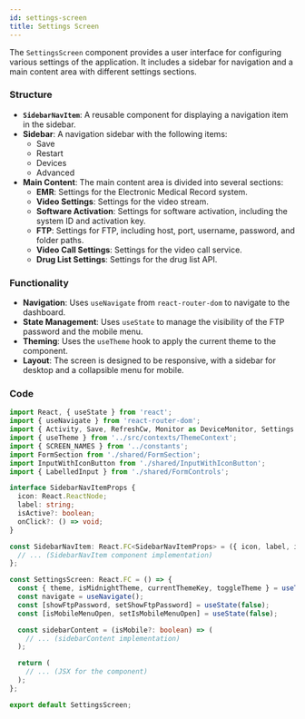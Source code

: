 ```yaml
---
id: settings-screen
title: Settings Screen
---
```


The `SettingsScreen` component provides a user interface for configuring various settings of the application. It includes a sidebar for navigation and a main content area with different settings sections.

### Structure

- **`SidebarNavItem`**: A reusable component for displaying a navigation item in the sidebar.
- **Sidebar**: A navigation sidebar with the following items:
  - Save
  - Restart
  - Devices
  - Advanced
- **Main Content**: The main content area is divided into several sections:
  - **EMR**: Settings for the Electronic Medical Record system.
  - **Video Settings**: Settings for the video stream.
  - **Software Activation**: Settings for software activation, including the system ID and activation key.
  - **FTP**: Settings for FTP, including host, port, username, password, and folder paths.
  - **Video Call Settings**: Settings for the video call service.
  - **Drug List Settings**: Settings for the drug list API.

### Functionality

- **Navigation**: Uses `useNavigate` from `react-router-dom` to navigate to the dashboard.
- **State Management**: Uses `useState` to manage the visibility of the FTP password and the mobile menu.
- **Theming**: Uses the `useTheme` hook to apply the current theme to the component.
- **Layout**: The screen is designed to be responsive, with a sidebar for desktop and a collapsible menu for mobile.

### Code

```typescript
import React, { useState } from 'react';
import { useNavigate } from 'react-router-dom';
import { Activity, Save, RefreshCw, Monitor as DeviceMonitor, Settings as SettingsIcon, Eye, EyeOff, FolderOpen, Copy, CheckCircle, Menu as MenuIcon, X } from 'lucide-react';
import { useTheme } from '../src/contexts/ThemeContext';
import { SCREEN_NAMES } from '../constants';
import FormSection from './shared/FormSection';
import InputWithIconButton from './shared/InputWithIconButton';
import { LabelledInput } from './shared/FormControls';

interface SidebarNavItemProps {
  icon: React.ReactNode;
  label: string;
  isActive?: boolean;
  onClick?: () => void;
}

const SidebarNavItem: React.FC<SidebarNavItemProps> = ({ icon, label, isActive, onClick }) => {
  // ... (SidebarNavItem component implementation)
};

const SettingsScreen: React.FC = () => {
  const { theme, isMidnightTheme, currentThemeKey, toggleTheme } = useTheme();
  const navigate = useNavigate();
  const [showFtpPassword, setShowFtpPassword] = useState(false);
  const [isMobileMenuOpen, setIsMobileMenuOpen] = useState(false);

  const sidebarContent = (isMobile?: boolean) => (
    // ... (sidebarContent implementation)
  );

  return (
    // ... (JSX for the component)
  );
};

export default SettingsScreen;
